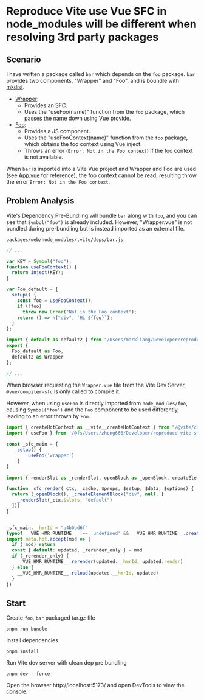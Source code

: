 # Reproduce Vite use Vue SFC in node_modules will be different when resolving 3rd party packages

## Scenario
I have written a package called `bar` which depends on the `foo` package. `bar` provides two components, "Wrapper" and "Foo", and is boundle with [mkdist](https://github.com/unjs/mkdist).

- [Wrapper](packages/bar/Wrapper.vue):
  - Provides an SFC.
  - Uses the "useFoo(name)" function from the `foo` package, which passes the name down using Vue provide.
- [Foo](packages/bar/Foo.mjs):
  - Provides a JS component.
  - Uses the "useFooContext(name)" function from the `foo` package, which obtains the foo context using Vue inject.
  - Throws an error (`Error: Not in the Foo context`) if the foo context is not available.

When `bar` is imported into a Vite Vue project and Wrapper and Foo are used (see [App.vue](./packages/web/src/App.vue) for reference), the foo context cannot be read, resulting throw the error `Error: Not in the Foo context`.

## Problem Analysis

Vite's Dependency Pre-Bundling will bundle `bar` along with `foo`, and you can see that `Symbol("foo")` is already included. However, "Wrapper.vue" is not bundled during pre-bundling but is instead imported as an external file.

`packages/web/node_modules/.vite/deps/bar.js`
```js
// ...

var KEY = Symbol("foo");
function useFooContext() {
  return inject(KEY);
}

var Foo_default = {
  setup() {
    const foo = useFooContext();
    if (!foo)
      throw new Error("Not in the Foo context");
    return () => h("div", `Hi ${foo}`);
  }
};

import { default as default2 } from "/Users/markliang/Developer/reproduce-vite-sfc-node-modules-3rd-party-resolve-issue/node_modules/.pnpm/file+packages+bar+bar-1.0.0.tgz_vue@3.2.47/node_modules/bar/Wrapper.vue";
export {
  Foo_default as Foo,
  default2 as Wrapper
};

// ...
```

When browser requesting the `Wrapper.vue` file from the Vite Dev Server, `@vue/compiler-sfc` is only called to compile it.

However, when using `useFoo` is directly imported from `node_modules/foo`, causing `Symbol('foo')` and the `Foo` component to be used differently, leading to an error thrown by `Foo`.

```js
import { createHotContext as __vite__createHotContext } from "/@vite/client";import.meta.hot = __vite__createHotContext("/@fs/Users/zhong666/Developer/reproduce-vite-sfc-node-modules-3rd-party-resolve-issue/node_modules/.pnpm/file+packages+bar+bar-1.0.0.tgz_vue@3.2.47/node_modules/bar/Wrapper.vue");
import { useFoo } from '/@fs/Users/zhong666/Developer/reproduce-vite-sfc-node-modules-3rd-party-resolve-issue/node_modules/.pnpm/file+packages+foo+foo-1.0.0.tgz_vue@3.2.47/node_modules/foo/index.mjs?v=549e1d7f'

const _sfc_main = {
	setup() {
		useFoo('wrapper')
	}
}

import { renderSlot as _renderSlot, openBlock as _openBlock, createElementBlock as _createElementBlock } from "/node_modules/.vite/deps/vue.js?v=97bd849d"

function _sfc_render(_ctx, _cache, $props, $setup, $data, $options) {
  return (_openBlock(), _createElementBlock("div", null, [
    _renderSlot(_ctx.$slots, "default")
  ]))
}


_sfc_main.__hmrId = "a4b0bd6f"
typeof __VUE_HMR_RUNTIME__ !== 'undefined' && __VUE_HMR_RUNTIME__.createRecord(_sfc_main.__hmrId, _sfc_main)
import.meta.hot.accept(mod => {
  if (!mod) return
  const { default: updated, _rerender_only } = mod
  if (_rerender_only) {
    __VUE_HMR_RUNTIME__.rerender(updated.__hmrId, updated.render)
  } else {
    __VUE_HMR_RUNTIME__.reload(updated.__hmrId, updated)
  }
})
```


## Start

Create `foo`, `bar` packaged tar.gz file

```
pnpm run bundle
```

Install dependencies

```
pnpm install
```

Run Vite dev server with clean dep pre bundling

```
pnpm dev --force
```

Open the browser http://localhost:5173/ and open DevTools to view the console.
